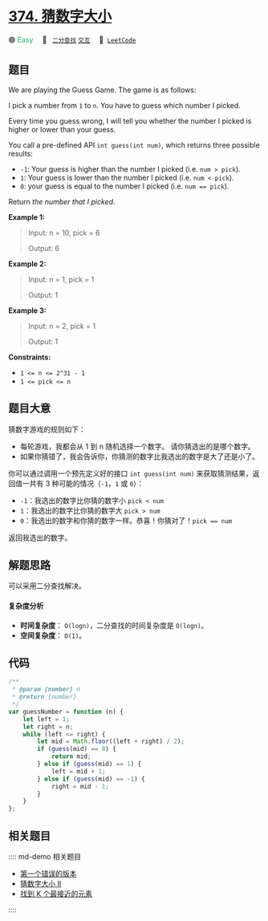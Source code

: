# [374. 猜数字大小](https://leetcode.com/problems/guess-number-higher-or-lower)

🟢 <font color=#15bd66>Easy</font>&emsp; 🔖&ensp; [`二分查找`](/leetcode/outline/tag/binary-search.md) [`交互`](/leetcode/outline/tag/interaction.md)&emsp; 🔗&ensp;[`LeetCode`](https://leetcode.com/problems/guess-number-higher-or-lower/)

## 题目

We are playing the Guess Game. The game is as follows:

I pick a number from `1` to `n`. You have to guess which number I picked.

Every time you guess wrong, I will tell you whether the number I picked is
higher or lower than your guess.

You call a pre-defined API `int guess(int num)`, which returns three possible
results:

- `-1`: Your guess is higher than the number I picked (i.e. `num > pick`).
- `1`: Your guess is lower than the number I picked (i.e. `num < pick`).
- `0`: your guess is equal to the number I picked (i.e. `num == pick`).

Return _the number that I picked_.

**Example 1:**

> Input: n = 10, pick = 6
>
> Output: 6

**Example 2:**

> Input: n = 1, pick = 1
>
> Output: 1

**Example 3:**

> Input: n = 2, pick = 1
>
> Output: 1

**Constraints:**

- `1 <= n <= 2^31 - 1`
- `1 <= pick <= n`

## 题目大意

猜数字游戏的规则如下：

- 每轮游戏，我都会从 1 到 n 随机选择一个数字。 请你猜选出的是哪个数字。
- 如果你猜错了，我会告诉你，你猜测的数字比我选出的数字是大了还是小了。

你可以通过调用一个预先定义好的接口 `int guess(int num)` 来获取猜测结果，返回值一共有 3 种可能的情况（`-1`，`1` 或 `0`）：

- `-1`：我选出的数字比你猜的数字小 `pick < num`
- `1`：我选出的数字比你猜的数字大 `pick > num`
- `0`：我选出的数字和你猜的数字一样。恭喜！你猜对了！`pick == num`

返回我选出的数字。

## 解题思路

可以采用二分查找解决。

#### 复杂度分析

- **时间复杂度**： `O(logn)`，二分查找的时间复杂度是 `O(logn)`。
- **空间复杂度**： `O(1)`。

## 代码

```javascript
/**
 * @param {number} n
 * @return {number}
 */
var guessNumber = function (n) {
	let left = 1;
	let right = n;
	while (left <= right) {
		let mid = Math.floor((left + right) / 2);
		if (guess(mid) == 0) {
			return mid;
		} else if (guess(mid) == 1) {
			left = mid + 1;
		} else if (guess(mid) == -1) {
			right = mid - 1;
		}
	}
};
```

## 相关题目

:::: md-demo 相关题目
- [第一个错误的版本](https://leetcode.com/problems/first-bad-version)
- [猜数字大小 II](https://leetcode.com/problems/guess-number-higher-or-lower-ii)
- [找到 K 个最接近的元素](https://leetcode.com/problems/find-k-closest-elements)

::::
